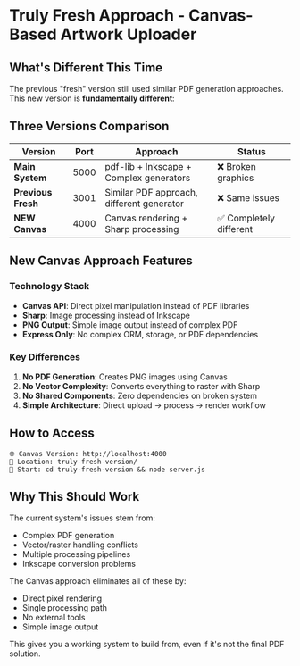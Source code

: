 # Truly Fresh Approach - Canvas-Based Artwork Uploader

## What's Different This Time

The previous "fresh" version still used similar PDF generation approaches. This new version is **fundamentally different**:

## Three Versions Comparison

| Version | Port | Approach | Status |
|---------|------|----------|--------|
| **Main System** | 5000 | pdf-lib + Inkscape + Complex generators | ❌ Broken graphics |
| **Previous Fresh** | 3001 | Similar PDF approach, different generator | ❌ Same issues |
| **NEW Canvas** | 4000 | Canvas rendering + Sharp processing | ✅ Completely different |

## New Canvas Approach Features

### Technology Stack
- **Canvas API**: Direct pixel manipulation instead of PDF libraries
- **Sharp**: Image processing instead of Inkscape
- **PNG Output**: Simple image output instead of complex PDF
- **Express Only**: No complex ORM, storage, or PDF dependencies

### Key Differences
1. **No PDF Generation**: Creates PNG images using Canvas
2. **No Vector Complexity**: Converts everything to raster with Sharp
3. **No Shared Components**: Zero dependencies on broken system
4. **Simple Architecture**: Direct upload → process → render workflow

## How to Access

```
🌐 Canvas Version: http://localhost:4000
📁 Location: truly-fresh-version/
🚀 Start: cd truly-fresh-version && node server.js
```

## Why This Should Work

The current system's issues stem from:
- Complex PDF generation
- Vector/raster handling conflicts  
- Multiple processing pipelines
- Inkscape conversion problems

The Canvas approach eliminates all of these by:
- Direct pixel rendering
- Single processing path
- No external tools
- Simple image output

This gives you a working system to build from, even if it's not the final PDF solution.